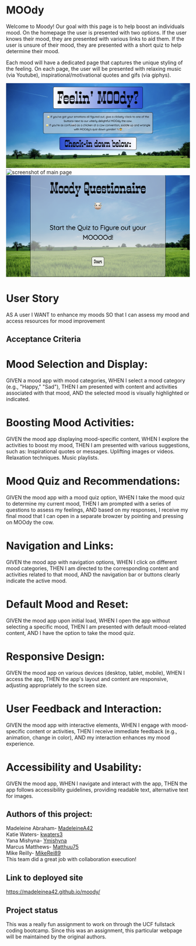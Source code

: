 # MOOdy
Welcome to Moody! Our goal with this page is to help boost an individuals mood. On the homepage the user is presented with two options. If the user knows their mood, they are presented with various links to aid them. If the user is unsure of their mood, they are presented with a short quiz to help determine their mood.

Each mood will have a dedicated page that captures the unique styling of the feeling. On each page, the user will be presented with relaxing music (via Youtube), inspirational/motivational quotes and gifs (via giphys).


<img src="assets/images/top-main.png" alt="top of main page of site">
<img src="assets/images/moody-main.png" alt="screenshot of main page">
<img src="assets/images/quiz-screenshot.png" alt="mood quiz screenshot">

# User Story


AS A user
I WANT to enhance my moods
SO that I can assess my mood and access resources for mood improvement


## Acceptance Criteria


# Mood Selection and Display:

GIVEN a mood app with mood categories,
WHEN I select a mood category (e.g., "Happy," "Sad"),
THEN I am presented with content and activities associated with that mood,
AND the selected mood is visually highlighted or indicated.

# Boosting Mood Activities:

GIVEN the mood app displaying mood-specific content,
WHEN I explore the activities to boost my mood,
THEN I am presented with various suggestions, such as:
Inspirational quotes or messages.
Uplifting images or videos.
Relaxation techniques.
Music playlists.

# Mood Quiz and Recommendations:

GIVEN the mood app with a mood quiz option,
WHEN I take the mood quiz to determine my current mood,
THEN I am prompted with a series of questions to assess my feelings,
AND based on my responses, I receive my final mood that I can open in a separate browzer by pointing and pressing on MOOdy the cow.

# Navigation and Links:

GIVEN the mood app with navigation options,
WHEN I click on different mood categories,
THEN I am directed to the corresponding content and activities related to that mood,
AND the navigation bar or buttons clearly indicate the active mood.

# Default Mood and Reset:

GIVEN the mood app upon initial load,
WHEN I open the app without selecting a specific mood,
THEN I am presented with default mood-related content,
AND I have the option to take the mood quiz.

# Responsive Design:

GIVEN the mood app on various devices (desktop, tablet, mobile),
WHEN I access the app,
THEN the app's layout and content are responsive, adjusting appropriately to the screen size.

# User Feedback and Interaction:

GIVEN the mood app with interactive elements,
WHEN I engage with mood-specific content or activities,
THEN I receive immediate feedback (e.g., animation, change in color),
AND my interaction enhances my mood experience.

# Accessibility and Usability:

GIVEN the mood app,
WHEN I navigate and interact with the app,
THEN the app follows accessibility guidelines, providing readable text, alternative text for images.



## Authors of this project:
Madeleine Abraham- <a href="https://github.com/MadeleineA42">MadeleineA42</a><br>
Katie Waters- <a href="https://github.com/kwaters3">kwaters3</a><br>
Yana Mishyna- <a href="https://github.com/Ymishyna">Ymishyna</a><br>
Marcus Matthews- <a href="https://github.com/Matthuu75">Matthuu75</a><br>
Mike Reilly- <a href="https://github.com/MikeRei89">MikeRei89</a><br>
This team did a great job with collaboration execution! 


## Link to deployed site
https://madeleinea42.github.io/moody/

## Project status
This was a really fun assignment to work on through the UCF fullstack coding bootcamp. Since this was an assignment, this particular webpage will be maintained by the original authors.  